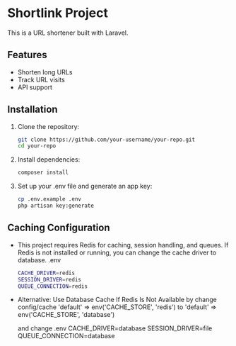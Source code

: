 # Shortlink Project

This is a URL shortener built with Laravel.

## Features
- Shorten long URLs
- Track URL visits
- API support

## Installation
1. Clone the repository:
   ```sh
   git clone https://github.com/your-username/your-repo.git
   cd your-repo
2. Install dependencies:
   ```sh
   composer install
3. Set up your .env file and generate an app key:
   ```sh
   cp .env.example .env
   php artisan key:generate

## Caching Configuration
- This project requires Redis for caching, session handling, and queues. If Redis is not installed or running, you can change the cache driver to database.
   .env
     ```sh
    CACHE_DRIVER=redis
    SESSION_DRIVER=redis
    QUEUE_CONNECTION=redis

-  Alternative: Use Database Cache If Redis Is Not Available
   by change config/cache  'default' => env('CACHE_STORE', 'redis') to 'default' => env('CACHE_STORE', 'database')

   and change .env
    CACHE_DRIVER=database
    SESSION_DRIVER=file
    QUEUE_CONNECTION=database



   
